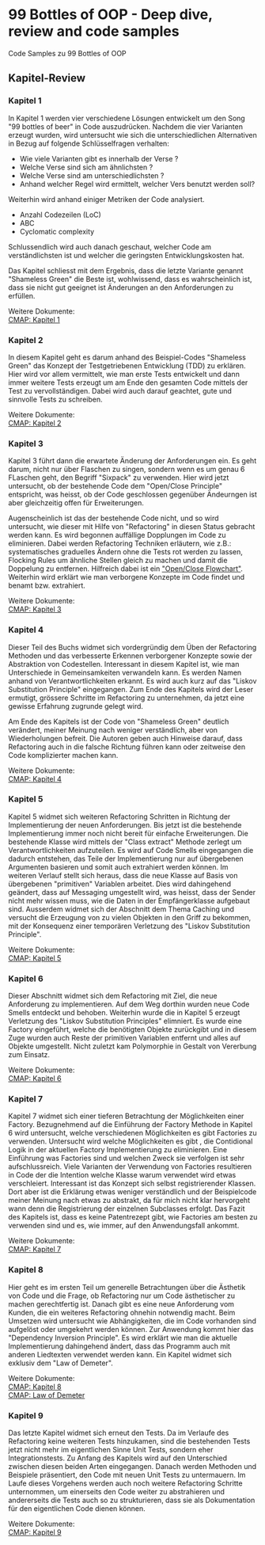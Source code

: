 # 99 Bottles of OOP - Deep dive, review and code samples

Code Samples zu 99 Bottles of OOP

## Kapitel-Review

### Kapitel 1

In Kapitel 1 werden vier verschiedene Lösungen entwickelt um den Song "99 bottles of beer" in Code auszudrücken.
Nachdem die vier Varianten erzeugt wurden, wird untersucht wie sich die unterschiedlichen Alternativen in Bezug auf
folgende Schlüsselfragen verhalten:

- Wie viele Varianten gibt es innerhalb der Verse ?
- Welche Verse sind sich am ähnlichsten ?
- Welche Verse sind am unterschiedlichsten ?
- Anhand welcher Regel wird ermittelt, welcher Vers benutzt werden soll?

Weiterhin wird anhand einiger Metriken der Code analysiert.

- Anzahl Codezeilen (LoC)
- ABC
- Cyclomatic complexity

Schlussendlich wird auch danach geschaut, welcher Code am verständlichsten ist und welcher die geringsten Entwicklungskosten hat.

Das Kapitel schliesst mit dem Ergebnis, dass die letzte Variante genannt "Shameless Green" die Beste ist, wohlwissend,
dass es wahrscheinlich ist, dass sie nicht gut geeignet ist Änderungen an den Anforderungen zu erfüllen.

Weitere Dokumente:  
[CMAP: Kapitel 1](CMaps/Chapter1.pdf)

### Kapitel 2

In diesem Kapitel geht es darum anhand des Beispiel-Codes "Shameless Green" das Konzept der Testgetriebenen Entwicklung (TDD)
zu erklären.
Hier wird vor allem vermittelt, wie man erste Tests entwickelt und dann immer weitere Tests erzeugt um am Ende den gesamten Code
mittels der Test zu vervollständigen. Dabei wird auch darauf geachtet, gute und sinnvolle Tests zu schreiben.

Weitere Dokumente:  
[CMAP: Kapitel 2](CMaps/Chapter2.pdf)

### Kapitel 3

Kapitel 3 führt dann die erwartete Änderung der Anforderungen ein. Es geht darum, nicht nur über Flaschen zu singen, sondern wenn
es um genau 6 FLaschen geht, den Begriff "Sixpack" zu verwenden.
Hier wird jetzt untersucht, ob der bestehende Code dem "Open/Close Principle" entspricht, was heisst, ob der Code geschlossen gegenüber Ändeurngen ist aber gleichzeitig offen für Erweiterungen.

Augenscheinlich ist das der bestehende Code nicht, und so wird untersucht, wie dieser mit Hilfe von "Refactoring" in diesen
Status gebracht werden kann. Es wird begonnen auffällige Dopplungen im Code zu eliminieren. Dabei werden Refactoring Techniken
erläutern, wie z.B.: systematisches graduelles Ändern ohne die Tests rot werden zu lassen, Flocking Rules um ähnliche Stellen gleich zu machen und damit die Doppelung zu entfernen. Hilfreich dabei ist ein ["Open/Close Flowchart"](charts/OpenCloseFlowchart.png).
Weiterhin wird erklärt wie man verborgene Konzepte im Code findet und benamt bzw. extrahiert.

Weitere Dokumente:  
[CMAP: Kapitel 3](CMaps/Chapter3.pdf)

### Kapitel 4

Dieser Teil des Buchs widmet sich vordergründig dem Üben der Refactoring Methoden und das verbesserte Erkennen verborgener
Konzepte sowie der Abstraktion von Codestellen. Interessant in diesem Kapitel ist, wie man Unterschiede in Gemeinsamkeiten
verwandeln kann. Es werden Namen anhand von Verantwortlichkeiten erkannt. Es wird auch kurz auf das "Liskov Substitution Principle" eingegangen. Zum Ende des Kapitels wird der Leser ermutigt, grössere Schritte im Refactoring zu unternehmen, da jetzt eine gewisse Erfahrung zugrunde gelegt wird.

Am Ende des Kapitels ist der Code von "Shameless Green" deutlich verändert, meiner Meinung nach weniger verständlich, aber von
Wiederholungen befreit. Die Autoren geben auch Hinweise darauf, dass Refactoring auch in die falsche Richtung führen kann oder
zeitweise den Code komplizierter machen kann.

Weitere Dokumente:  
[CMAP: Kapitel 4](CMaps/Chapter4.pdf)

### Kapitel 5

Kapitel 5 widmet sich weiteren Refactoring Schritten in Richtung der Implementierung der neuen Anforderungen. Bis jetzt ist die bestehende Implementierung immer noch nicht bereit für einfache Erweiterungen. Die bestehende Klasse wird mittels der "Class extract" Methode zerlegt um Verantwortlichkeiten aufzuteilen. Es wird auf Code Smells eingegangen die dadurch entstehen, das Teile der Implementierung nur auf übergebenen Argumenten basieren und somit auch extrahiert werden können.
Im weiteren Verlauf stellt sich heraus, dass die neue Klasse auf Basis von übergebenen "primitiven" Variablen arbeitet. Dies wird dahingehend geändert, dass auf Messaging umgestellt wird, was heisst, dass der Sender nicht mehr wissen muss, wie die Daten in der Empfängerklasse aufgebaut sind.
Ausserdem widmet sich der Abschnitt dem Thema Caching und versucht die Erzeugung von zu vielen Objekten in den Griff zu bekommen, mit der Konsequenz einer temporären Verletzung des "Liskov Substitution Principle".

Weitere Dokumente:  
[CMAP: Kapitel 5](CMaps/Chapter5.pdf)

### Kapitel 6

Dieser Abschnitt widmet sich dem Refactoring mit Ziel, die neue Anforderung zu implementieren. Auf dem Weg dorthin wurden neue Code Smells entdeckt und behoben. Weiterhin wurde die in Kapitel 5 erzeugt Verletzung des "Liskov Substitution Principles" elimniert. Es wurde eine Factory eingeführt, welche die benötigten Objekte zurückgibt und in diesem Zuge wurden auch Reste der primitiven Variablen entfernt und alles auf Objekte umgestellt. Nicht zuletzt kam Polymorphie in Gestalt von Vererbung zum Einsatz.

Weitere Dokumente:  
[CMAP: Kapitel 6](CMaps/Chapter6.pdf)

### Kapitel 7

Kapitel 7 widmet sich einer tieferen Betrachtung der Möglichkeiten einer Factory. Bezugnehmend auf die Einführung der Factory Methode in Kapitel 6 wird untersucht, welche verschiedenen Möglichkeiten es gibt Factories zu verwenden. Untersucht wird welche Möglichkeiten es gibt , die Contidional Logik in der aktuellen Factory Implementierung zu eliminieren. Eine Einführung was Factories sind und welchen Zweck sie verfolgen ist sehr aufschlussreich.
Viele Varianten der Verwendung von Factories resultieren in Code der die Intention welche Klasse warum verwendet wird etwas verschleiert.
Interessant ist das Konzept sich selbst registrierender Klassen. Dort aber ist die Erklärung etwas weniger verständlich und der Beispielcode meiner Meinung nach etwas zu abstrakt, da für mich nicht klar hervorgeht wann denn die Registrierung der einzelnen Subclasses erfolgt.
Das Fazit des Kapitels ist, dass es keine Patentrezept gibt, wie Factories am besten zu verwenden sind und es, wie immer, auf den Anwendungsfall ankommt.

Weitere Dokumente:  
[CMAP: Kapitel 7](CMaps/Chapter7.pdf)

### Kapitel 8

Hier geht es im ersten Teil um generelle Betrachtungen über die Ästhetik von Code und die Frage, ob Refactoring nur um Code ästhetischer zu machen gerechtfertig ist.
Danach gibt es eine neue Anforderung vom Kunden, die ein weiteres Refactoring ohnehin notwendig macht. Beim Umsetzen wird untersucht wie Abhängigkeiten, die im Code vorhanden sind aufgelöst oder umgekehrt werden können. Zur Anwendung kommt hier das "Dependency Inversion Principle". Es wird erklärt wie man die aktuelle Implementierung dahingehend ändert, dass das Programm auch mit anderen Liedtexten verwendet werden kann. Ein Kapitel widmet sich exklusiv dem "Law of Demeter".

Weitere Dokumente:  
[CMAP: Kapitel 8](CMaps/Chapter8.pdf)  
[CMAP: Law of Demeter](CMaps/LawOfDemeter.pdf)

### Kapitel 9

Das letzte Kapitel widmet sich erneut den Tests. Da im Verlaufe des Refactoring keine weiteren Tests hinzukamen, sind die bestehenden Tests jetzt nicht mehr im eigentlichen Sinne Unit Tests, sondern eher Integrationstests. Zu Anfang des Kapitels wird auf den Unterschied zwischen diesen beiden Arten eingegangen.
Danach werden Methoden und Beispiele präsentiert, den Code mit neuen Unit Tests zu untermauern. Im Laufe dieses Vorgehens werden auch noch weitere Refactoring Schritte unternommen, um einerseits den Code weiter zu abstrahieren und andererseits die Tests auch so zu strukturieren, dass sie als Dokumentation für den eigentlichen Code dienen können.

Weitere Dokumente:  
[CMAP: Kapitel 9](CMaps/Chapter9.pdf)
